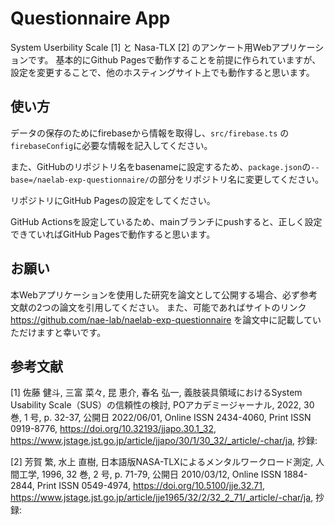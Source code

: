 # Questionnaire App

System Userbility Scale [1] と Nasa-TLX [2] のアンケート用Webアプリケーションです。
基本的にGithub Pagesで動作することを前提に作られていますが、設定を変更することで、他のホスティングサイト上でも動作すると思います。

## 使い方

データの保存のためにfirebaseから情報を取得し、`src/firebase.ts` の`firebaseConfig`に必要な情報を記入してください。

また、GitHubのリポジトリ名をbasenameに設定するため、`package.json`の`--base=/naelab-exp-questionnaire/`の部分をリポジトリ名に変更してください。

リポジトリにGitHub Pagesの設定をしてください。

GitHub Actionsを設定しているため、mainブランチにpushすると、正しく設定できていればGitHub Pagesで動作すると思います。

## お願い

本Webアプリケーションを使用した研究を論文として公開する場合、必ず参考文献の2つの論文を引用してください。
また、可能であればサイトのリンク https://github.com/nae-lab/naelab-exp-questionnaire を論文中に記載していただけますと幸いです。

## 参考文献

[1] 佐藤 健斗, 三富 菜々, 昆 恵介, 春名 弘一, 義肢装具領域におけるSystem Usability Scale（SUS）の信頼性の検討, POアカデミージャーナル, 2022, 30 巻, 1 号, p. 32-37, 公開日 2022/06/01, Online ISSN 2434-4060, Print ISSN 0919-8776, https://doi.org/10.32193/jjapo.30.1_32, https://www.jstage.jst.go.jp/article/jjapo/30/1/30_32/_article/-char/ja, 抄録:

[2] 芳賀 繁, 水上 直樹, 日本語版NASA-TLXによるメンタルワークロード測定, 人間工学, 1996, 32 巻, 2 号, p. 71-79, 公開日 2010/03/12, Online ISSN 1884-2844, Print ISSN 0549-4974, https://doi.org/10.5100/jje.32.71, https://www.jstage.jst.go.jp/article/jje1965/32/2/32_2_71/_article/-char/ja, 抄録: 

